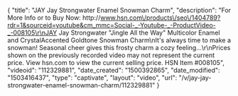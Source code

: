 {
    "title": "JAY Jay Strongwater Enamel Snowman Charm",
    "description": "For More Info or to Buy Now: http:\/\/www.hsn.com\/products\/seo\/1404789?rdr=1&sourceid=youtube&cm_mmc=Social-_-Youtube-_-ProductVideo-_-008105\r\nJAY Jay Strongwater \"Jingle All the Way\" Multicolor Enamel and CrystalAccented Goldtone Snowman Charm\nIt's always time to make a snowman! Seasonal cheer gives this frosty charm a cozy feeling...\r\nPrices shown on the previously recorded video may not represent the current price.  View hsn.com to view the current selling price. HSN Item #008105",
    "videoid": "112329881",
    "date_created": "1500392865",
    "date_modified": "1503416437",
    "type": "captivate",
    "layout": "video",
    "url": "\/v\/jay-jay-strongwater-enamel-snowman-charm\/112329881"
}